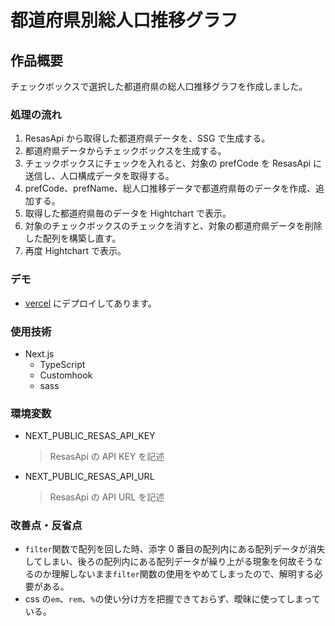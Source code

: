 # 都道府県別総人口推移グラフ

## 作品概要

チェックボックスで選択した都道府県の総人口推移グラフを作成しました。

### 処理の流れ

1. ResasApi から取得した都道府県データを、SSG で生成する。
2. 都道府県データからチェックボックスを生成する。
3. チェックボックスにチェックを入れると、対象の prefCode を ResasApi に送信し、人口構成データを取得する。
4. prefCode、prefName、総人口推移データで都道府県毎のデータを作成、追加する。
5. 取得した都道府県毎のデータを Hightchart で表示。
6. 対象のチェックボックスのチェックを消すと、対象の都道府県データを削除した配列を構築し直す。
7. 再度 Hightchart で表示。

### デモ

- [vercel](https://total-population-transition-graph-l6rt7aoxi-satosouma.vercel.app) にデプロイしてあります。

### 使用技術

- Next.js
  - TypeScript
  - Customhook
  - sass

### 環境変数

- NEXT_PUBLIC_RESAS_API_KEY
  > ResasApi の API KEY を記述
- NEXT_PUBLIC_RESAS_API_URL
  > ResasApi の API URL を記述

### 改善点・反省点

- `filter`関数で配列を回した時、添字 0 番目の配列内にある配列データが消失してしまい、後ろの配列内にある配列データが繰り上がる現象を何故そうなるのか理解しないまま`filter`関数の使用をやめてしまったので、解明する必要がある。
- css の`em`、`rem`、`%`の使い分け方を把握できておらず、曖昧に使ってしまっている。
